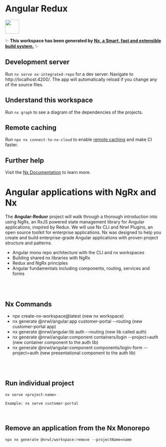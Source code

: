 # Angular Redux

<a alt="Nx logo" href="https://nx.dev" target="_blank" rel="noreferrer"><img src="https://raw.githubusercontent.com/nrwl/nx/master/images/nx-logo.png" width="45"></a>

✨ **This workspace has been generated by [Nx, a Smart, fast and extensible build system.](https://nx.dev)** ✨

## Development server

Run `nx serve nx-integrated-repo` for a dev server. Navigate to http://localhost:4200/. The app will automatically reload if you change any of the source files.

## Understand this workspace

Run `nx graph` to see a diagram of the dependencies of the projects.

## Remote caching

Run `npx nx connect-to-nx-cloud` to enable [remote caching](https://nx.app) and make CI faster.

## Further help

Visit the [Nx Documentation](https://nx.dev) to learn more.

# Angular applications with NgRx and Nx

The **Angular-Reduxr** project will walk through a thorough introduction into using NgRx, an RxJS powered state management library for Angular applications, inspired by Redux. We will use Nx CLI and Nrwl Plugins, an open source toolkit for enterprise applications. Nx was designed to help you create and build enterprise-grade Angular applications with proven project structure and patterns.

- Angular mono repo architecture with the CLI and nx workspaces
- Building shared nx libraries with NgRx
- Redux and NgRx principles
- Angular fundamentals including components, routing, services and forms

<br><br>

## Nx Commands

- npx create-nx-workspace@latest (new nx workspace)
- nx generate @nrwl/angular:app customer-portal --routing (new customer-portal app)
- nx generate @nrwl/angular:lib auth --routing (new lib called auth)
- nx generate @nrwl/angular:component containers/login --project=auth (new container component to the auth lib)
- nx generate @nrwl/angular:component components/login-form --project=auth (new presentational component to the auth lib)

<br><br>

## Run individual project

```
nx serve <project-name>

Example: nx serve customer-portal
```

<br>

## Remove an application from the Nx Monorepo

```
npx nx generate @nrwl/workspace:remove --projectName=name
```
